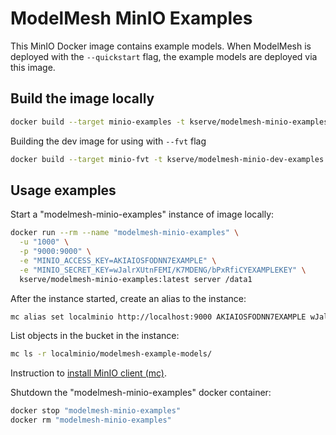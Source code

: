 # ModelMesh MinIO Examples

This MinIO Docker image contains example models. When ModelMesh is deployed with
the `--quickstart` flag, the example models are deployed via this image.

## Build the image locally

```sh
docker build --target minio-examples -t kserve/modelmesh-minio-examples:latest .
```

Building the dev image for using with `--fvt` flag

```sh
docker build --target minio-fvt -t kserve/modelmesh-minio-dev-examples:latest .
```

## Usage examples

Start a "modelmesh-minio-examples" instance of image locally:

```sh
docker run --rm --name "modelmesh-minio-examples" \
  -u "1000" \
  -p "9000:9000" \
  -e "MINIO_ACCESS_KEY=AKIAIOSFODNN7EXAMPLE" \
  -e "MINIO_SECRET_KEY=wJalrXUtnFEMI/K7MDENG/bPxRfiCYEXAMPLEKEY" \
  kserve/modelmesh-minio-examples:latest server /data1
```

After the instance started, create an alias to the instance:

```sh
mc alias set localminio http://localhost:9000 AKIAIOSFODNN7EXAMPLE wJalrXUtnFEMI/K7MDENG/bPxRfiCYEXAMPLEKEY
```

List objects in the bucket in the instance:

```sh
mc ls -r localminio/modelmesh-example-models/
```

Instruction to [install MinIO client (mc)](https://min.io/docs/minio/linux/reference/minio-mc.html#quickstart).

Shutdown the "modelmesh-minio-examples" docker container:

```sh
docker stop "modelmesh-minio-examples"
docker rm "modelmesh-minio-examples"
```
